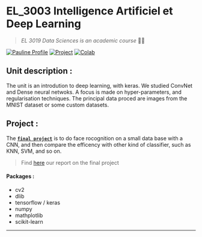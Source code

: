 # EL_3003 Intelligence Artificiel et Deep Learning 
> *EL 3019  Data Sciences is an academic course* :student:
 
[![Pauline Profile](https://img.shields.io/badge/Made%20with-Pauline%20Gouillart-brightgreen)](https://github.com/pauline-gllrt)
[![Project](https://img.shields.io/badge/Project-ongoing-blue)](https://github.com/Aubert-Antoine/EL_3003-IA_et_Deep_Learning/tree/main/Project%20FaceRecognition)
[![Colab](https://img.shields.io/badge/Link%20to%20Google%20Colab-orange)](https://colab.research.google.com/github/Aubert-Antoine/EL_3003-IA_et_Deep_Learning/blob/main/Project%20FaceRecognition/TP7_FaceRecognition.ipynb)


## Unit description : 
The unit is an introdution to deep learning, with keras. We studied ConvNet and Dense neural netwoks. 
A focus is made on hyper-parameters, and regularisation techniques. The principal data proced are images from the MNIST dataset or some custom datasets.

## Project : 
The **[`final project`](https://github.com/Aubert-Antoine/EL_3003-IA_et_Deep_Learning/blob/main/Project%20FaceRecognition/TP7_FaceRecognition.ipynb)** is to do face rocognition on a small data base with a CNN, and then compare the efficency with other kind of classifier, such as KNN, SVM, and so on. 
> Find [here](https://github.com/Aubert-Antoine/EL_3003-IA_et_Deep_Learning/blob/main/Project%20FaceRecognition/Report.pdf) our report on the final project


#### Packages :
- cv2 
- dlib
- tensorflow / keras
- numpy 
- mathplotlib
- scikit-learn

---

